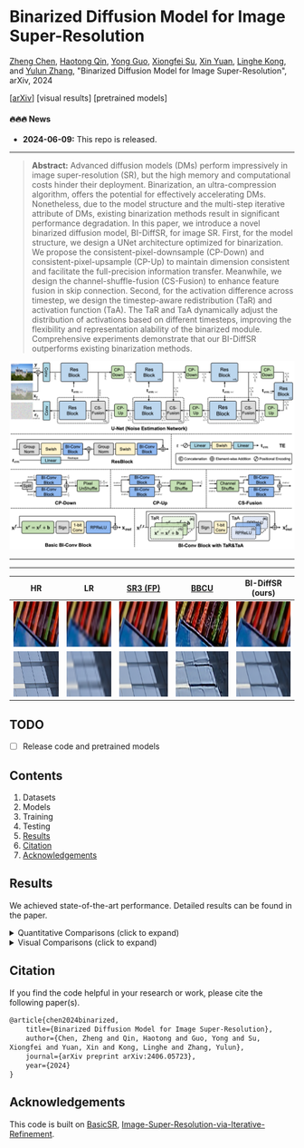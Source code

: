 # Binarized Diffusion Model for Image Super-Resolution

[Zheng Chen](https://zhengchen1999.github.io/), [Haotong Qin](https://htqin.github.io/), [Yong Guo](https://www.guoyongcs.com/), [Xiongfei Su](https://ieeexplore.ieee.org/author/37086348852), [Xin Yuan](https://en.westlake.edu.cn/faculty/xin-yuan.html), [Linghe Kong](https://www.cs.sjtu.edu.cn/~linghe.kong/), and [Yulun Zhang](http://yulunzhang.com/), "Binarized Diffusion Model for Image Super-Resolution", arXiv, 2024

[[arXiv](https://arxiv.org/abs/2406.05723)] [visual results] [pretrained models]



#### 🔥🔥🔥 News

- **2024-06-09:** This repo is released.

---

> **Abstract:** Advanced diffusion models (DMs) perform impressively in image super-resolution (SR), but the high memory and computational costs hinder their deployment. Binarization, an ultra-compression algorithm, offers the potential for effectively accelerating DMs. Nonetheless, due to the model structure and the multi-step iterative attribute of DMs, existing binarization methods result in significant performance degradation. In this paper, we introduce a novel binarized diffusion model, BI-DiffSR, for image SR. First, for the model structure, we design a UNet architecture optimized for binarization. We propose the consistent-pixel-downsample (CP-Down) and consistent-pixel-upsample (CP-Up) to maintain dimension consistent and facilitate the full-precision information transfer. Meanwhile, we design the channel-shuffle-fusion (CS-Fusion) to enhance feature fusion in skip connection. Second, for the activation difference across timestep, we design the timestep-aware redistribution (TaR) and activation function (TaA). The TaR and TaA dynamically adjust the distribution of activations based on different timesteps, improving the flexibility and representation alability of the binarized module. Comprehensive experiments demonstrate that our BI-DiffSR outperforms existing binarization methods.

![](figs/BI-DiffSR.png)

---

---

|                            HR                             |                              LR                              | [SR3 (FP)](https://github.com/Janspiry/Image-Super-Resolution-via-Iterative-Refinement) |          [BBCU](https://github.com/Zj-BinXia/BBCU)          |                       BI-DiffSR (ours)                       |
| :-------------------------------------------------------: | :----------------------------------------------------------: | :----------------------------------------------------------: | :---------------------------------------------------------: | :----------------------------------------------------------: |
| <img src="figs/compare/ComS_img_023_HR_x4.png" height=80> | <img src="figs/compare/ComS_img_023_Bicubic_x4.png" height=80> |  <img src="figs/compare/ComS_img_023_SR3_x4.png" height=80>  | <img src="figs/compare/ComS_img_023_BBCU_x4.png" height=80> | <img src="figs/compare/ComS_img_023_BI-DiffSR_x4.png" height=80> |
| <img src="figs/compare/ComS_img_033_HR_x4.png" height=80> | <img src="figs/compare/ComS_img_033_Bicubic_x4.png" height=80> |  <img src="figs/compare/ComS_img_033_SR3_x4.png" height=80>  | <img src="figs/compare/ComS_img_033_BBCU_x4.png" height=80> | <img src="figs/compare/ComS_img_033_BI-DiffSR_x4.png" height=80> |

## TODO

* [ ] Release code and pretrained models

## Contents

1. Datasets
1. Models
1. Training
1. Testing
1. [Results](#results)
1. [Citation](#citation)
1. [Acknowledgements](#acknowledgements)

## <a name="results"></a> Results

We achieved state-of-the-art performance. Detailed results can be found in the paper.

<details>
<summary>Quantitative Comparisons (click to expand)</summary>

- Results in Table 2 (main paper)

<p align="center">
  <img width="900" src="figs/T1.png">
</p>
</details>



<details>
<summary>Visual Comparisons (click to expand)</summary>


- Results in Figure 8 (main paper)

<p align="center">
  <img width="900" src="figs/F1.png">
</p>



- Results in Figure 13 (supplemental material)

<p align="center">
  <img width="900" src="figs/F2-1.png">
  <img width="900" src="figs/F2-2.png">
</p>




- Results in Figure 14 (supplemental material)

<p align="center">
  <img width="900" src="figs/F3-1.png">
  <img width="900" src="figs/F3-2.png">
</p>

</details>



## <a name="citation"></a> Citation

If you find the code helpful in your research or work, please cite the following paper(s).

```
@article{chen2024binarized,
	title={Binarized Diffusion Model for Image Super-Resolution},
	author={Chen, Zheng and Qin, Haotong and Guo, Yong and Su, Xiongfei and Yuan, Xin and Kong, Linghe and Zhang, Yulun},
	journal={arXiv preprint arXiv:2406.05723},
	year={2024}
}
```



## <a name="acknowledgements"></a> Acknowledgements

This code is built on [BasicSR](https://github.com/XPixelGroup/BasicSR), [Image-Super-Resolution-via-Iterative-Refinement](https://github.com/Janspiry/Image-Super-Resolution-via-Iterative-Refinement).
